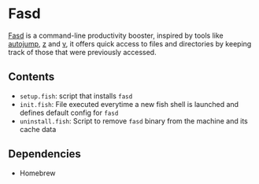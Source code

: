 # Fasd

[Fasd](https://github.com/clvv/fasd) is a command-line productivity booster, inspired by tools like [autojump](https://github.com/joelthelion/autojump), [z](https://github.com/rupa/z) and [v](https://github.com/rupa/v), it offers quick access to files and directories by keeping track of those that were previously accessed.

## Contents

- `setup.fish`: script that installs `fasd`
- `init.fish`: File executed everytime a new fish shell is launched and defines default config for `fasd`
- `uninstall.fish`: Script to remove `fasd` binary from the machine and its cache data

## Dependencies

- Homebrew
